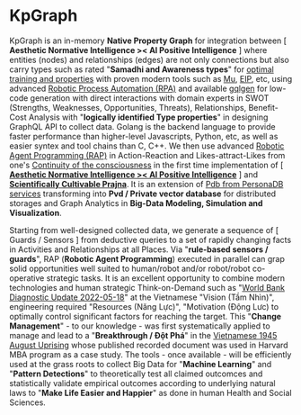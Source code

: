 # KpGraph

KpGraph is an in-memory <b>Native Property Graph</b> for integration between [ <b>Aesthetic Normative Intelligence &gt;&lt; AI Positive Intelligence</b> ] where entities (nodes) and relationships (edges) are not only connections but also carry types such as rated "<b>Samadhi and Awareness types</b>" for <a href="https://www.youtube.com/watch?v=9o8wqs-LdDk" target="_blank">optimal training and properties</a> with proven modern tools such as <a href="https://github.com/khaiphong/mu/" target="_blank">Mu</a>, <a href="https://github.com/khaiphong/eip/" target="_blank">EIP</a>, etc, using advanced <a href="https://www.arago.co/go-beyond-the-limits-of-robotic-process-automation-in-itsm/" target="_blank">Robotic Process Automation (RPA)</a> and available <a href="https://github.com/99designs/gqlgen" target="_blank">gqlgen</a> for low-code generation with direct interactions with domain experts in SWOT (Strengths, Weaknesses, Opportunities, Threats), Relationships, Benefit-Cost Analysis with "<b>logically identified Type properties</b>" in designing GraphQL API to collect data. Golang is the backend language to provide faster performance than higher-level Javascripts, Python, etc, as well as easier syntex and tool chains than C, C++. We then use advanced <a href="http://www.doc.ic.ac.uk/~klc/icra.pdf" target="_blank">Robotic Agent Programming (RAP)</a> in Action-Reaction and Likes-attract-Likes from one's <a href="https://www.youtube.com/watch?v=_zVVaV4bfqo" target="_blank">Continuity of the consciousness</a> in the first time implementation of [ <a href="https://blog.khaiphong.io/2021/09/nature-of-things.html#Section_2.1" target="_blank"><b>Aesthetic Normative Intelligence &gt;&lt; AI Positive Intelligence</b></a> ] and <a href="https://blog.khaiphong.io/2021/09/list-of-figures-and-tables.html#Figure_2.1" target="_blank"><b>Scientifically Cultivable Prajna</b></a>. It is an extension of <a href="https://github.com/khaiphong/personadb/" target="_blank">Pdb from PersonaDB services</a> transforming into <b>Pvd / Private vector database</b> for distributed storages and Graph Analytics in <b>Big-Data Modeling, Simulation and Visualization</b>.

Starting from well-designed collected data, we generate a sequence of [ Guards / Sensors ] from deductive queries to a set of rapidly changing facts in Activities and Relationships at all Places. Via "<b>rule-based sensors / guards</b>", RAP (<b>Robotic Agent Programming</b>) executed in parallel can grap solid opportunities well suited to human/robot and/or robot/robot co-operative strategic tasks. It is an excellent opportunity to combine modern technologies and human strategic Think-on-Demand such as "<a href="https://documents1.worldbank.org/curated/en/990091640036715580/pdf/How-Will-Viet-Nam-Blossom-Reforming-Institutions-for-Effective-Implementation-Systematic-Country-Diagnostic-Update-2021.pdf" target="_blank">World Bank Diagnostic Update 2022-05-18</a>" at the Vietnamese "Vision (Tầm Nhìn)", engineering required "Resources (Năng Lực)", "Motivation (Động Lưc) to optimally control significant factors for reaching the target. This "<b>Change Management</b>" - to our knowledge - was first systematically applied to manage and lead to a "<b>Breakthrough / Đột Phá</b>" in the <a href="https://www.marxists.org/archive/truong-chinh/1946/august-1946-revolution.pdf" target="_blank">Vietnamese 1945 August Uprising</a> whose published recorded document was used in Harvard MBA program as a case study. The tools - once available - will be efficiently used at the grass roots to collect Big Data for "<b>Machine Learning</b>" and "<b>Pattern Detections</b>" to theoretically test all claimed outcomces and statistically validate empirical outcomes according to underlying natural laws to "<b>Make Life Easier and Happier</b>" as done in human Health and Social Sciences.
